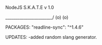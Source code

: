 NodeJS S.K.A.T.E v 1.0 

\_______________________/
   (o)             (o)

PACKAGES: 
"readline-sync": "^1.4.6"

UPDATES:
-added random slang generator.



